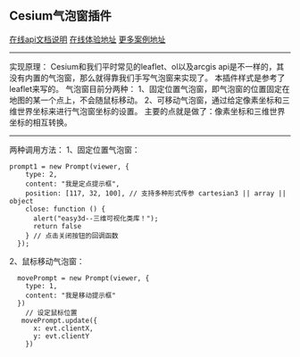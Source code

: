 ## Cesium气泡窗插件
[在线api文档说明](http://mapgl.com/3dapi/Prompt.html)
[在线体验地址](http://mapgl.com/shareCode/#/PopupTooltip?downUrl=)
[更多案例地址](http://mapgl.com/shareCode/)
***
实现原理：
Cesium和我们平时常见的leaflet、ol以及arcgis api是不一样的，其没有内置的气泡窗，那么就得靠我们手写气泡窗来实现了。
本插件样式是参考了leaflet来写的。
气泡窗目前分两种：
    1、固定位置气泡窗，即气泡窗的位置固定在地图的某一个点上，不会随鼠标移动。
    2、可移动气泡窗，通过给定像素坐标和三维世界坐标来进行气泡窗坐标的设置。
主要的点就是做了：像素坐标和三维世界坐标的相互转换。

***
两种调用方法：
1、固定位置气泡窗：
```
prompt1 = new Prompt(viewer, {
    type: 2,
    content: "我是定点提示框",
    position: [117, 32, 100], // 支持多种形式传参 cartesian3 || array || object
    close: function () {
      alert("easy3d--三维可视化类库！");
      return false
    } // 点击关闭按钮的回调函数
  });
```

2、鼠标移动气泡窗：
```
  movePrompt = new Prompt(viewer, {
    type: 1,
    content: "我是移动提示框"
  })
    // 设定鼠标位置
   movePrompt.update({
      x: evt.clientX,
      y: evt.clientY
    })
```
